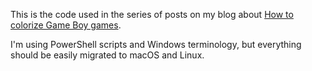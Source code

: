 This is the code used in the series of posts on my blog about  [How to colorize Game Boy games](https://toruzz.com/how-to-colorize-gb-games-first-steps).

I'm using PowerShell scripts and Windows terminology, but everything should be easily migrated to macOS and Linux.